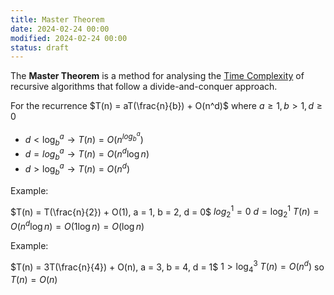 ```yaml
---
title: Master Theorem
date: 2024-02-24 00:00
modified: 2024-02-24 00:00
status: draft
---
```


The **Master Theorem** is a method for analysing the [Time Complexity](time-complexity.md) of recursive algorithms that follow a divide-and-conquer approach. 

For the recurrence $T(n) = aT(\frac{n}{b}) + O(n^d)$ where $a \ge 1, b \gt 1, d \ge 0$

* $d < \log^{a}_{b} \rightarrow T(n) = O(n^{log^{a}_{b}})$
* $d = log^{a}_{b} \rightarrow T(n) = O(n^d \log n)$
* $d > \log^{a}_{b} \rightarrow T(n) = O(n^d)$

Example:

$T(n) = T(\frac{n}{2}) + O(1), a = 1, b = 2, d = 0$
$log^1_2 = 0$
$d = \log^{1}_{2}$
$T(n) = O(n^d \log n) = O(1 \log n) = O(\log n)$

Example:

$T(n) = 3T(\frac{n}{4}) + O(n), a = 3, b = 4, d = 1$
$1 > \log^{3}_{4}$
 $T(n) = O(n^d)$ so $T(n) = O(n)$